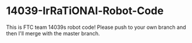 # 14039-IrRaTiONAl-Robot-Code

This is FTC team 14039s robot code!
Please push to your own branch and then I'll merge with the master branch.

